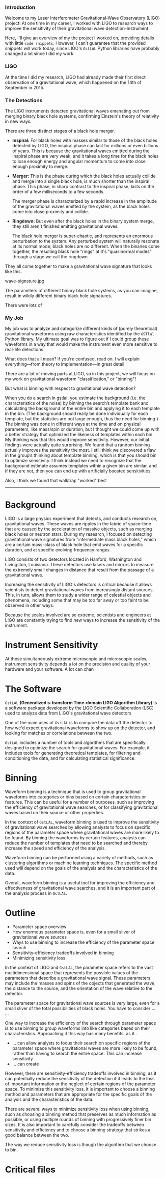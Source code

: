 ### Introduction

Welcome to my Laser Interferometer Gravitational-Wave Observatory (LIGO) project! At one time in my career, I worked with LIGO to research ways to improve the sensitivity of their gravitational wave detection-instrument.

Here, I'll give an overview of my the project I worked on, providing details with little `code snippets`. However, I can't guarantee that the provided snippets will work today, since LIGO's `GstLAL` Python libraries have probably changed a lot since I did my work.

### LIGO

At the time I did my research, LIGO had already made their first direct observation of a gravitational wave, which happened on the 14th of September in 2015.

### The Detections

The LIGO instruments detected gravitational waves emanating out from merging binary black hole systems, confirming Einstein's theory of relativity in new ways.

There are three distinct stages of a black hole merger.

- **Inspiral:** For black holes with masses similar to those of the black holes detected by LIGO, the inspiral phase can last for millions or even billions of years. This is because the gravitational waves emitted during the inspiral phase are very weak, and it takes a long time for the black holes to lose enough energy and angular momentum to come into close enough proximity to merge.

- **Merger:** This is the phase during which the black holes actually collide and merge into a single black hole, is much shorter than the inspiral phase. This phase, in sharp contrast to the inspiral phase, lasts on the order of a few milliseconds to a few seconds.

	The merger phase is characterized by a rapid increase in the amplitude of the gravitational waves emitted by the system, as the black holes come into close proximity and collide. 

- **Ringdown:** But even after the black holes in the binary system merge, they still aren't finished emitting gravitational waves.
	
	The black hole merger is super-chaotic, and represents an enormous perturbation to the system. Any perturbed system will naturally resonate at its normal mode; black holes are no different. When the binaries come together, the resulting black hole "rings" at it's "quasinormal modes" through a stage we call the ringdown.

They all come together to make a gravitational wave signature that looks like this.

wave-signature.jpg

The parameters of different binary black hole systems, as you can imagine, result in wildly different binary black hole signatures.

There were lots of

### My Job

<!-- Maybe you can pepper code snippets into the introcution for more interest, variation, and dramatic effect. -->

My job was to analyze and categorize different kinds of (purely theoretical) gravitational waveforms using raw characteristics identified by the `GSTlal` Python library. My ultimate goal was to figure out if I could group these waveforms in a way that would make the instrument even more sensitive to real-life detections.

What does that all mean? If you're confused, read on. I will explain everything—from theory to implementation—in great detail.

There are a lot of moving parts at LIGO, so in this project, we will focus on my work on gravitational waveform "classification," or "binning"!

But what is binning with respect to gravitational wave detection?


<!-- Les's email -->
When you do a search in gstlal, you estimate the background (i.e. the characteristics of the noise) by binning the search’s template bank and calculating the background of the entire bin and applying it to each template in the bin. (The background should really be done individually for each template, but the statistics are not large enough, thus the need for binning.) The binning was done in different ways at the time and on physical parameters, like mass/spin or duration, but I thought we could come up with a better strategy that optimized the likeness of templates within each bin. My thinking was that this would improve sensitivity.  However, our initial findings were actually quite surprising. We found that a random binning actually improves the sensitivity the most.  I still think we discovered a flaw in the group’s thinking about template binning, which is that you should bin to optimize sensitivity.  I think instead we need to recognize that the background estimate assumes templates within a given bin are similar, and if they are not, then you can end up with artificially boosted sensitivities.

Also, I think we found that walktrap "worked" best

---

# Background

LIGO is a large physics experiment that detects, and conducts research on, gravitational waves. These waves are ripples in the fabric of space-time that are caused by the acceleration of massive objects, such as merging black holes or neutron stars. During my research, I focused on detecting gravitational wave signatures from "intermediate mass black holes," which are a certain mass-class of black hole that emit waves for a specific duration, and at specific evolving frequency ranges.

LIGO consists of two detectors located in Hanford, Washington and Livingston, Louisiana. These detectors use lasers and mirrors to measure the extremely small changes in distance that result from the passage of a gravitational wave.

Increasing the sensitivity of LIGO's detectors is critical because it allows scientists to detect gravitational waves from increasingly distant sources. This, in turn, allows them to study a wider range of celestial objects and phenomena, including some that may be too far away or too faint to be observed in other ways.

Because the scales involved are so extreme, scientists and engineers at LIGO are constantly trying to find new ways to increase the sensitivity of the instrument.

# Instrument Sensitivity

At these simultaneously extreme microscopic and microscopic scales, instrument sensitivity depends a lot on the precision and quality of your hardware and your software. A lot can chan

# The Software

`GstLAL` **(Generalized s-transform Time-domain LIGO Algorithm Library)** is a software package developed by the LIGO Scientific Collaboration (LSC) used to analyze data from LIGO's gravitational wave detectors.

One of the main uses of `GstLAL` is to compare the data off the detector to how we'd expect gravitational waveforms to show up on the detector, and looking for matches or correlations between the two.

`GstLAL` includes a number of tools and algorithms that are specifically designed to optimize the search for gravitational waves. For example, it includes tools for generating theoretical templates, for filtering and conditioning the data, and for calculating statistical significance.

# Binning

Waveform binning is a technique that is used to group gravitational waveforms into categories or bins based on certain characteristics or features. This can be useful for a number of purposes, such as improving the efficiency of gravitational wave searches, or for classifying gravitational waves based on their source or other properties.

In the context of `GstLAL`, waveform binning is used to improve the sensitivity of gravitational wave searches by allowing analysts to focus on specific regions of the parameter space where gravitational waves are more likely to be found. By binning the waveforms by certain features, analysts can reduce the number of templates that need to be searched and thereby increase the speed and efficiency of the analysis.

Waveform binning can be performed using a variety of methods, such as clustering algorithms or machine learning techniques. The specific method used will depend on the goals of the analysis and the characteristics of the data.

Overall, waveform binning is a useful tool for improving the efficiency and effectiveness of gravitational wave searches, and it is an important part of the analysis process in `GstLAL`.

# Outline

- Parameter space overview
- How enormous parameter space is, even for a small sliver of gravitational wave sources
- Ways to use binning to increase the efficiency of the parameter space search
- Sensitivity-efficiency tradeoffs involved in binning
- Minimizing sensitivity loss

In the context of LIGO and `GstLAL`, the parameter space refers to the vast multidimensional space that represents the possible values of the parameters that describe a gravitational wave signal. These parameters may include the masses and spins of the objects that generated the wave, the distance to the source, and the orientation of the wave relative to the detector.

The parameter space for gravitational wave sources is very large, even for a small sliver of the total possibilities of black holes. You have to consider .... ...

One way to increase the efficiency of the search through parameter space is to use binning to group waveforms into like categories based on their characteristics. Approaching it this way has many benefits, as it..
- ... can allow analysts to focus their search on specific regions of the parameter space where gravitational waves are more likely to be found, rather than having to search the entire space. This can increase sensitivity
- ... can create


However, there are sensitivity-efficiency tradeoffs involved in binning, as it can potentially reduce the sensitivity of the detection if it leads to the loss of important information or the neglect of certain regions of the parameter space. To minimize this sensitivity loss, it is important to choose a binning method and parameters that are appropriate for the specific goals of the analysis and the characteristics of the data.

There are several ways to minimize sensitivity loss when using binning, such as choosing a binning method that preserves as much information as possible, or using multiple rounds of binning with progressively finer bin sizes. It is also important to carefully consider the tradeoffs between sensitivity and efficiency and to choose a binning strategy that strikes a good balance between the two.

The way we reduce sensitivity loss is though the algorithm that we choose to bin.

# Critical files

